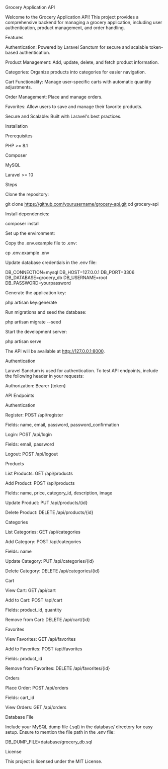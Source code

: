 Grocery Application API

Welcome to the Grocery Application API! This project provides a comprehensive backend for managing a grocery application, including user authentication, product management, and order handling.

Features

Authentication: Powered by Laravel Sanctum for secure and scalable token-based authentication.

Product Management: Add, update, delete, and fetch product information.

Categories: Organize products into categories for easier navigation.

Cart Functionality: Manage user-specific carts with automatic quantity adjustments.

Order Management: Place and manage orders.

Favorites: Allow users to save and manage their favorite products.

Secure and Scalable: Built with Laravel's best practices.

Installation

Prerequisites

PHP >= 8.1

Composer

MySQL

Laravel >= 10

Steps

Clone the repository:

git clone https://github.com/yourusername/grocery-api.git
cd grocery-api

Install dependencies:

composer install

Set up the environment:

Copy the .env.example file to .env:

cp .env.example .env

Update database credentials in the .env file:

DB_CONNECTION=mysql
DB_HOST=127.0.0.1
DB_PORT=3306
DB_DATABASE=grocery_db
DB_USERNAME=root
DB_PASSWORD=yourpassword

Generate the application key:

php artisan key:generate

Run migrations and seed the database:

php artisan migrate --seed

Start the development server:

php artisan serve

The API will be available at http://127.0.0.1:8000.

Authentication

Laravel Sanctum is used for authentication. To test API endpoints, include the following header in your requests:

Authorization: Bearer {token}

API Endpoints

Authentication

Register: POST /api/register

Fields: name, email, password, password_confirmation

Login: POST /api/login

Fields: email, password

Logout: POST /api/logout

Products

List Products: GET /api/products

Add Product: POST /api/products

Fields: name, price, category_id, description, image

Update Product: PUT /api/products/{id}

Delete Product: DELETE /api/products/{id}

Categories

List Categories: GET /api/categories

Add Category: POST /api/categories

Fields: name

Update Category: PUT /api/categories/{id}

Delete Category: DELETE /api/categories/{id}

Cart

View Cart: GET /api/cart

Add to Cart: POST /api/cart

Fields: product_id, quantity

Remove from Cart: DELETE /api/cart/{id}

Favorites

View Favorites: GET /api/favorites

Add to Favorites: POST /api/favorites

Fields: product_id

Remove from Favorites: DELETE /api/favorites/{id}

Orders

Place Order: POST /api/orders

Fields: cart_id

View Orders: GET /api/orders

Database File

Include your MySQL dump file (.sql) in the database/ directory for easy setup. Ensure to mention the file path in the .env file:

DB_DUMP_FILE=database/grocery_db.sql

License

This project is licensed under the MIT License.
